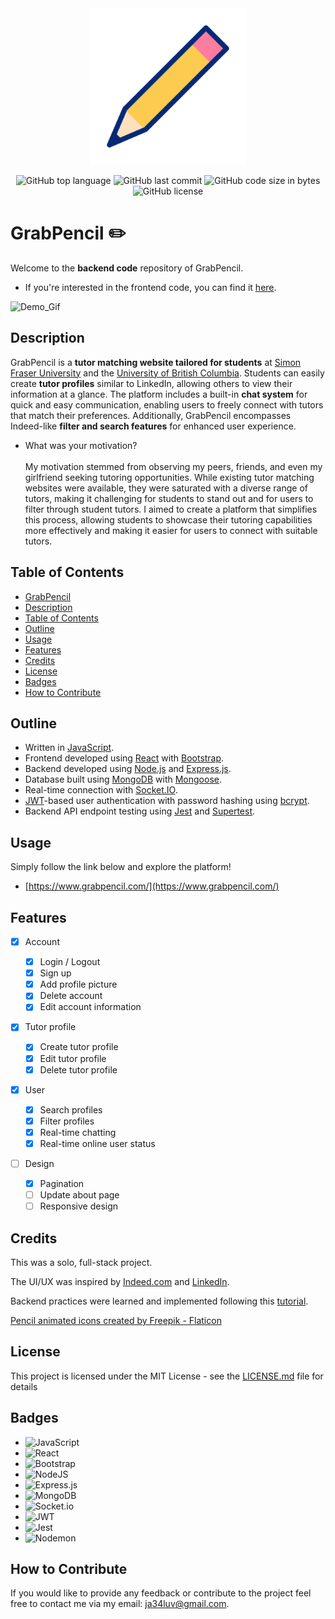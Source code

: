 <div align="center">

<img src="./assets/animations/pencil.gif" alt="Pencil_GIF" width="250" height="250">

![GitHub top language](https://img.shields.io/github/languages/top/jayhonglee/GrabPencil-Backend.svg?style=for-the-badge)
![GitHub last commit](https://img.shields.io/github/last-commit/jayhonglee/GrabPencil-Backend.svg?style=for-the-badge)
![GitHub code size in bytes](https://img.shields.io/github/languages/code-size/jayhonglee/GrabPencil-Backend.svg?style=for-the-badge)
![GitHub license](https://img.shields.io/github/license/jayhonglee/GrabPencil-Backend.svg?style=for-the-badge)

</div>

# GrabPencil ✏️

Welcome to the **backend code** repository of GrabPencil.

-   If you're interested in the frontend code, you can find it [here](https://github.com/jayhonglee/GrabPencil-Frontend).

![Demo_Gif](./assets/animations/GrabPencil_Demo-ezgif.com-video-to-gif-converter.gif)

## Description

GrabPencil is a **tutor matching website tailored for students** at [Simon Fraser University](https://en.wikipedia.org/wiki/Simon_Fraser_University) and the [University of British Columbia](https://en.wikipedia.org/wiki/University_of_British_Columbia). Students can easily create **tutor profiles** similar to LinkedIn, allowing others to view their information at a glance. The platform includes a built-in **chat system** for quick and easy communication, enabling users to freely connect with tutors that match their preferences. Additionally, GrabPencil encompasses Indeed-like **filter and search features** for enhanced user experience.

-   What was your motivation? <br/> <br/>
    My motivation stemmed from observing my peers, friends, and even my girlfriend seeking tutoring opportunities. While existing tutor matching websites were available, they were saturated with a diverse range of tutors, making it challenging for students to stand out and for users to filter through student tutors. I aimed to create a platform that simplifies this process, allowing students to showcase their tutoring capabilities more effectively and making it easier for users to connect with suitable tutors.

## Table of Contents

-   [GrabPencil](#GrabPencil)
-   [Description](#Description)
-   [Table of Contents](#Table_of_Contents)
-   [Outline](#Outline)
-   [Usage](#Usage)
-   [Features](#Features)
-   [Credits](#Credits)
-   [License](#License)
-   [Badges](#Badges)
-   [How to Contribute](#How_to_Contribute)

## Outline

-   Written in [JavaScript](https://en.wikipedia.org/wiki/JavaScript).
-   Frontend developed using [React](<https://en.wikipedia.org/wiki/React_(software)>) with [Bootstrap](<https://en.wikipedia.org/wiki/Bootstrap_(front-end_framework)>).
-   Backend developed using [Node.js](https://en.wikipedia.org/wiki/Node.js) and [Express.js](https://en.wikipedia.org/wiki/Express.js).
-   Database built using [MongoDB](https://en.wikipedia.org/wiki/MongoDB) with [Mongoose](https://mongoosejs.com/).
-   Real-time connection with [Socket.IO](https://en.wikipedia.org/wiki/Socket.IO).
-   [JWT](https://en.wikipedia.org/wiki/JSON_Web_Token)-based user authentication with password hashing using [bcrypt](https://en.wikipedia.org/wiki/Bcrypt).
-   Backend API endpoint testing using [Jest](https://jestjs.io/) and [Supertest](https://www.npmjs.com/package/supertest).

## Usage

Simply follow the link below and explore the platform!

-   [https://www.grabpencil.com/](https://www.grabpencil.com/)

## Features

-   [x] Account

    -   [x] Login / Logout
    -   [x] Sign up
    -   [x] Add profile picture
    -   [x] Delete account
    -   [x] Edit account information

-   [x] Tutor profile

    -   [x] Create tutor profile
    -   [x] Edit tutor profile
    -   [x] Delete tutor profile

-   [x] User

    -   [x] Search profiles
    -   [x] Filter profiles
    -   [x] Real-time chatting
    -   [x] Real-time online user status

-   [ ] Design
    -   [x] Pagination
    -   [ ] Update about page
    -   [ ] Responsive design

## Credits

This was a solo, full-stack project.

The UI/UX was inspired by [Indeed.com](https://ca.indeed.com/) and [LinkedIn](https://www.linkedin.com/feed/).

Backend practices were learned and implemented following this [tutorial](https://www.udemy.com/course/the-complete-nodejs-developer-course-2/).

<a href="https://www.flaticon.com/free-animated-icons/pencil" title="pencil animated icons">Pencil animated icons created by Freepik - Flaticon</a>

## License

This project is licensed under the MIT License - see the [LICENSE.md](./LICENSE.md) file for details

## Badges

-   ![JavaScript](https://img.shields.io/badge/javascript-%23323330.svg?style=for-the-badge&logo=javascript&logoColor=%23F7DF1E)
-   ![React](https://img.shields.io/badge/react-%2320232a.svg?style=for-the-badge&logo=react&logoColor=%2361DAFB)
-   ![Bootstrap](https://img.shields.io/badge/bootstrap-%238511FA.svg?style=for-the-badge&logo=bootstrap&logoColor=white)
-   ![NodeJS](https://img.shields.io/badge/node.js-6DA55F?style=for-the-badge&logo=node.js&logoColor=white)
-   ![Express.js](https://img.shields.io/badge/express.js-%23404d59.svg?style=for-the-badge&logo=express&logoColor=%2361DAFB)
-   ![MongoDB](https://img.shields.io/badge/MongoDB-%234ea94b.svg?style=for-the-badge&logo=mongodb&logoColor=white)
-   ![Socket.io](https://img.shields.io/badge/Socket.io-black?style=for-the-badge&logo=socket.io&badgeColor=010101)
-   ![JWT](https://img.shields.io/badge/JWT-black?style=for-the-badge&logo=JSON%20web%20tokens)
-   ![Jest](https://img.shields.io/badge/-jest-%23C21325?style=for-the-badge&logo=jest&logoColor=white)
-   ![Nodemon](https://img.shields.io/badge/NODEMON-%23323330.svg?style=for-the-badge&logo=nodemon&logoColor=%BBDEAD)

## How to Contribute

If you would like to provide any feedback or contribute to the project feel free to contact me via my email: ja34luv@gmail.com.
